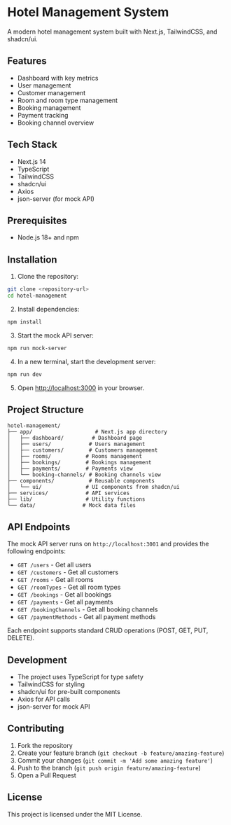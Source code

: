 # Hotel Management System

A modern hotel management system built with Next.js, TailwindCSS, and shadcn/ui.

## Features

- Dashboard with key metrics
- User management
- Customer management
- Room and room type management
- Booking management
- Payment tracking
- Booking channel overview

## Tech Stack

- Next.js 14
- TypeScript
- TailwindCSS
- shadcn/ui
- Axios
- json-server (for mock API)

## Prerequisites

- Node.js 18+ and npm

## Installation

1. Clone the repository:
```bash
git clone <repository-url>
cd hotel-management
```

2. Install dependencies:
```bash
npm install
```

3. Start the mock API server:
```bash
npm run mock-server
```

4. In a new terminal, start the development server:
```bash
npm run dev
```

5. Open [http://localhost:3000](http://localhost:3000) in your browser.

## Project Structure

```
hotel-management/
├── app/                    # Next.js app directory
│   ├── dashboard/         # Dashboard page
│   ├── users/            # Users management
│   ├── customers/        # Customers management
│   ├── rooms/           # Rooms management
│   ├── bookings/        # Bookings management
│   ├── payments/        # Payments view
│   └── booking-channels/ # Booking channels view
├── components/           # Reusable components
│   └── ui/              # UI components from shadcn/ui
├── services/            # API services
├── lib/                 # Utility functions
└── data/               # Mock data files
```

## API Endpoints

The mock API server runs on `http://localhost:3001` and provides the following endpoints:

- `GET /users` - Get all users
- `GET /customers` - Get all customers
- `GET /rooms` - Get all rooms
- `GET /roomTypes` - Get all room types
- `GET /bookings` - Get all bookings
- `GET /payments` - Get all payments
- `GET /bookingChannels` - Get all booking channels
- `GET /paymentMethods` - Get all payment methods

Each endpoint supports standard CRUD operations (POST, GET, PUT, DELETE).

## Development

- The project uses TypeScript for type safety
- TailwindCSS for styling
- shadcn/ui for pre-built components
- Axios for API calls
- json-server for mock API

## Contributing

1. Fork the repository
2. Create your feature branch (`git checkout -b feature/amazing-feature`)
3. Commit your changes (`git commit -m 'Add some amazing feature'`)
4. Push to the branch (`git push origin feature/amazing-feature`)
5. Open a Pull Request

## License

This project is licensed under the MIT License. 
